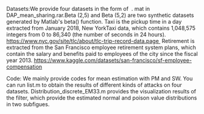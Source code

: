 Datasets:We provide four datasets in the form of  . mat in DAP_mean_sharing.rar.Beta (2,5) and Beta (5,2) are two synthetic datasets generated by Matlab's beta() function.
Taxi is the pickup time in a day extracted from January 2018, New YorkTaxi data, which contains 1,048,575 integers from 0 to 86,340 (the number of seconds in 24 hours). https://www.nyc.gov/site/tlc/about/tlc-trip-record-data.page 
Retirement is extracted from the San Francisco employee retirement system plans, which contain the salary and benefits paid to employees of the city since the fiscal year 2013. https://www.kaggle.com/datasets/san-francisco/sf-employee-compensation

Code: We mainly provide codes for mean estimation with PM and SW. You can run list.m to obtain the results of different kinds of attacks on four datasets. Distribution_discrete_EM33.m provides the visualization results of the filter, which provide the estimated normal and poison value distributions in two subfigues.
